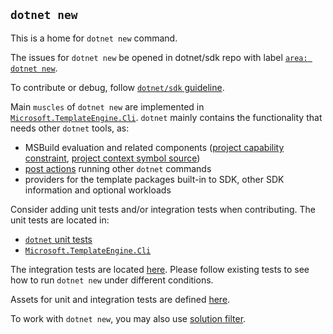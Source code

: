 ## `dotnet new`

This is a home for `dotnet new` command.

The issues for `dotnet new` be opened in dotnet/sdk repo with label [`area: dotnet new`](https://github.com/dotnet/sdk/labels/area%3A%20dotnet%20new).

To contribute or debug, follow [`dotnet/sdk` guideline](https://github.com/dotnet/sdk#how-do-i-engage-and-contribute).

Main `muscles` of `dotnet new` are implemented in [`Microsoft.TemplateEngine.Cli`](https://github.com/dotnet/sdk/tree/main/src/Cli/Microsoft.TemplateEngine.Cli).
`dotnet` mainly contains the functionality that needs other `dotnet` tools, as:
- MSBuild evaluation and related components ([project capability constraint](https://github.com/dotnet/sdk/blob/main/src/Cli/dotnet/commands/dotnet-new/MSBuildEvaluation/ProjectCapabilityConstraint.cs), [project context symbol source](https://github.com/dotnet/sdk/blob/main/src/Cli/dotnet/commands/dotnet-new/MSBuildEvaluation/ProjectContextSymbolSource.cs))
- [post actions](https://github.com/dotnet/sdk/tree/main/src/Cli/dotnet/commands/dotnet-new/PostActions) running other `dotnet` commands 
- providers for the template packages built-in to SDK, other SDK information and optional workloads 

Consider adding unit tests and/or integration tests when contributing.
The unit tests are located in:
- [`dotnet` unit tests](https://github.com/dotnet/sdk/tree/main/test/dotnet.Tests/dotnet-new)
- [`Microsoft.TemplateEngine.Cli`](https://github.com/dotnet/sdk/tree/main/test/Microsoft.TemplateEngine.Cli.UnitTests)

The integration tests are located [here](https://github.com/dotnet/sdk/tree/main/test/dotnet-new.IntegrationTests).
Please follow existing tests to see how to run `dotnet new` under different conditions.

Assets for unit and integration tests are defined [here](https://github.com/dotnet/sdk/tree/main/test/TestAssets/TestPackages/dotnet-new).

To work with `dotnet new`, you may also use [solution filter](https://github.com/dotnet/sdk/blob/main/TemplateEngine.slnf).